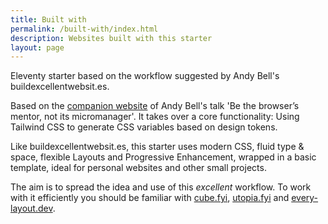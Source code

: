 ```yaml
---
title: Built with
permalink: /built-with/index.html
description: Websites built with this starter
layout: page
---
```



Eleventy starter based on the workflow suggested by Andy Bell's buildexcellentwebsit.es.

Based on the [companion website](https://buildexcellentwebsit.es/) of Andy Bell's talk 'Be the browser’s mentor, not its micromanager'. It takes over a core functionality: Using Tailwind CSS to generate CSS variables based on design tokens.

Like buildexcellentwebsit.es, this starter uses modern CSS, fluid type & space, flexible Layouts and Progressive Enhancement, wrapped in a basic template, ideal for personal websites and other small projects.

The aim is to spread the idea and use of this _excellent_ workflow. To work with it efficiently you should be familiar with [cube.fyi](https://cube.fyi/), [utopia.fyi](https://utopia.fyi/) and [every-layout.dev](https://every-layout.dev/).